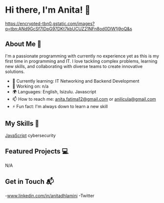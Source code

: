 # Hi there, I'm Anita! 👋

https://encrypted-tbn0.gstatic.com/images?q=tbn:ANd9GcSf7IDpG97DKt7kbUCUZ21NFn8od0DlW1j9oQ&s

## About Me 🚀

I'm a passionate programming with currently no experience yet as this is my first time in programming and IT. I love tackling complex problems, learning new skills, and collaborating with diverse teams to create innovative solutions.

- 🌱 Currently learning: IT Networking and Backend Development
- 🔭 Working on: n/a
- 🌍 Languages: English, Isizulu. Javascript
- 📫 How to reach me: anita.fatima12@gmail.com or anilicula@gmail.com
- ⚡ Fun fact: I'm always down to learn a new skill
## My Skills 🧠

[JavaScript](https://img.shields.io/badge/-JavaScript-F7DF1E?style=flat-square&logo=javascript&logoColor=black)
cybersecurity



## Featured Projects 💻

N/A




## Get in Touch 📬

-www.linkedin.com/in/anitadhlamini
-Twitter


